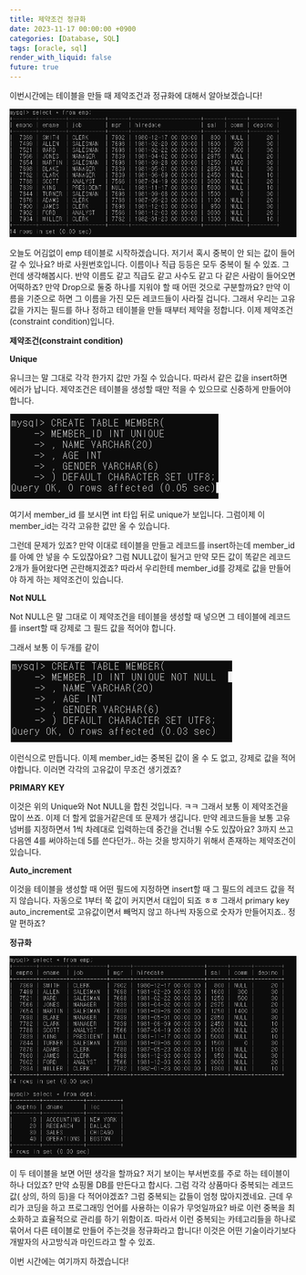 ```yaml
---
title: 제약조건 정규화
date: 2023-11-17 00:00:00 +0900
categories: [Database, SQL]
tags: [oracle, sql]
render_with_liquid: false
future: true
---
```


이번시간에는 테이블을 만들 때 제약조건과 정규화에 대해서 알아보겠습니다!

![Desktop View](/assets/img/Database/SQL/Constraint-Normalization/1.png)

오늘도 어김없이 emp 테이블로 시작하겠습니다. 저기서 혹시 중복이 안 되는 값이 들어갈 수 있나요? 바로 사원번호입니다. 이름이나 직급 등등은 모두 중복이 될 수 있죠. 그런데 생각해봅시다. 반약 이름도 같고 직급도 같고 사수도 같고 다 같은 사람이 들어오면 어떡하죠? 만약 Drop으로 둘중 하나를 지워야 할 때 어떤 것으로 구분할까요? 만약 이름을 기준으로 하면 그 이름을 가진 모든 레코드들이 사라질 겁니다. 그래서 우리는 고유값을 가지는 필드를 하나 정하고 테이블을 만들 때부터 제약을 정합니다. 이제 제약조건(constraint condition)입니다.

**제약조건(constraint condition)**

**Unique**

유니크는 말 그대로 각각 한가지 값만 가질 수 있습니다. 따라서 같은 값을 insert하면 에러가 납니다. 제약조건은 테이블을 생성할 때만 적을 수 있으므로 신중하게 만들어야 합니다.

![Desktop View](/assets/img/Database/SQL/Constraint-Normalization/2.png)

여기서 member\_id 를 보시면 int 타입 뒤로 unique가 보입니다. 그럼이제 이 member\_id는 각각 고유한 값만 올 수 있습니다.

그런데 문제가 있죠? 만약 이대로 테이블을 만들고 레코드를 insert하는데 member\_id를 아예 안 넣을 수 도있잖아요? 그럼 NULL값이 될거고 만약 모든 값이 똑같은 레코드 2개가 들어왔다면 곤란해지겠죠? 따라서 우리한테 member\_id를 강제로 값을 만들어야 하게 하는 제약조건이 있습니다.

**Not NULL**

Not NULL은 말 그대로 이 제약조건을 테이블을 생성할 때 넣으면 그 테이블에 레코드를 insert할 때 강제로 그 필드 값을 적어야 합니다.

그래서 보통 이 두개를 같이

![Desktop View](/assets/img/Database/SQL/Constraint-Normalization/3.png)

이런식으로 만듭니다. 이제 member\_id는 중복된 값이 올 수 도 없고, 강제로 값을 적어야합니다. 이러면 각각의 고유값이 무조건 생기겠죠?

**PRIMARY KEY**

이것은 위의 Unique와 Not NULL을 합친 것입니다. ㅋㅋ 그래서 보통 이 제약조건을 많이 쓰죠. 이제 더 할게 없을거같은데 또 문제가 생깁니다. 만약 레코드들을 보통 고유넘버를 지정하면서 1씩 차례대로 입력하는데 중간을 건너뛸 수도 있잖아요? 3까지 쓰고 다음엔 4를 써야하는데 5를 쓴다던가.. 하는 것을 방지하기 위해서 존재하는 제약조건이 있습니다.

**Auto\_increment**

이것을 테이블을 생성할 때 어떤 필드에 지정하면 insert할 때 그 필드의 레코드 값을 적지 않습니다. 자동으로 1부터 쭉 값이 커지면서 대입이 되죠 ㅎㅎ 그래서 primary key auto\_increment로 고유값이면서 빼먹지 않고 하나씩 자동으로 숫자가 만들어지죠.. 정말 편하죠?

**정규화**

![Desktop View](/assets/img/Database/SQL/Constraint-Normalization/4.png)

이 두 테이블을 보면 어떤 생각을 할까요? 저기 보이는 부서번호를 주로 하는 테이블이 하나 더있죠? 만약 쇼핑몰 DB를 만든다고 합시다. 그럼 각각 상품마다 중복되는 레코드 값( 상의, 하의 등)을 다 적어야겠죠? 그럼 중복되는 값들이 엄청 많아지겠네요. 근데 우리가 코딩을 하고 프로그래밍 언어를 사용하는 이유가 무엇일까요? 바로 이런 중복을 최소화하고 효율적으로 관리를 하기 위함이죠. 따라서 이런 중복되는 카테고리들을 하나로 묶어서 다른 테이블로 만들어 주는것을 정규화라고 합니다! 이것은 어떤 기술이라기보다 개발자의 사고방식과 마인드라고 할 수 있죠.

이번 시간에는 여기까지 하겠습니다!